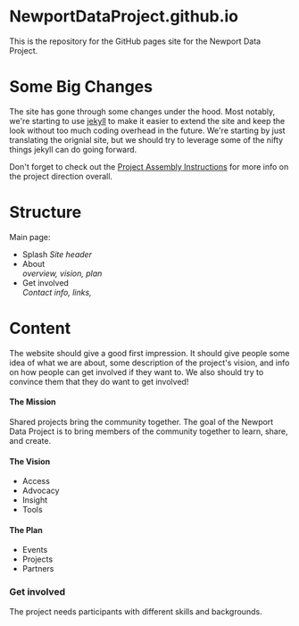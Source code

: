 # NewportDataProject.github.io

This is the repository for the GitHub pages site for the Newport Data
Project.

# Some Big Changes
The site has gone through some changes under the hood.  Most notably, we're starting to use [jekyll](http://jekyllrb.com) to
 make it easier to extend the site and keep the look without too much coding overhead in the future.  We're starting by just translating the orignial site, but we should try to leverage some of the nifty things jekyll can do going forward.

Don't forget to check out the [Project Assembly Instructions](https://docs.google.com/document/d/1QiE8-CgEUCfH_gUPrWlW871idLk1F0-5mfWXz3T2pec/edit?usp=sharing) for more info on the project direction overall.

# Structure
Main page:
* Splash 
_Site header_  
* About  
_overview, vision, plan_  
* Get involved  
_Contact info, links,_  


# Content
The website should give a good first impression. It should give people
some idea of what we are about, some description of the project's vision,
and info on how people can get involved if they want to.  We also should
try to convince them that they do want to get involved!


#### The Mission
Shared projects bring the community together. The goal of the Newport
Data Project is to bring members of the community together to learn,
share, and create.
#### The Vision
* Access
* Advocacy
* Insight
* Tools

#### The Plan
* Events
* Projects
* Partners

### Get involved  
The project needs participants with different skills and backgrounds.

